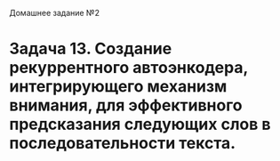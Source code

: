 Домашнее задание №2
# Задача 13. Создание рекуррентного автоэнкодера, интегрирующего механизм внимания, для эффективного предсказания следующих слов в последовательности текста.
